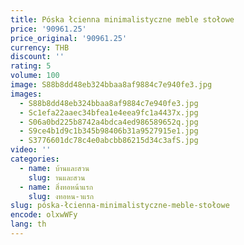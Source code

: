 ```yaml
---
title: Póska łcienna minimalistyczne meble stołowe
price: '90961.25'
price_original: '90961.25'
currency: THB
discount: ''
rating: 5
volume: 100
image: S88b8dd48eb324bbaa8af9884c7e940fe3.jpg
images:
  - S88b8dd48eb324bbaa8af9884c7e940fe3.jpg
  - Sc1efa22aaec34bfea1e4eea9fc1a4437x.jpg
  - S06a0bd225b8742a4bdca4ed986589652q.jpg
  - S9ce4b1d9c1b345b98406b31a9527915e1.jpg
  - S3776601dc78c4e0abcbb86215d34c3afS.jpg
video: ''
categories:
  - name: บ้านและสวน
    slug: านและสวน
  - name: สิ่งทอหน้าแรก
    slug: งทอหน-าแรก
slug: póska-łcienna-minimalistyczne-meble-stołowe
encode: olxwWFy
lang: th
---
```

  